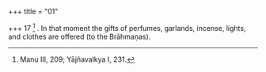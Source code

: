 +++
title = "01"

+++
17 [^10] . In that moment the gifts of perfumes, garlands, incense, lights, and clothes are offered (to the Brāhmaṇas).


[^10]:  Manu III, 209; Yājñavalkya I, 231.
